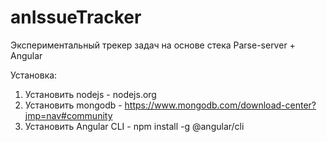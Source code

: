 # anIssueTracker
Экспериментальный трекер задач на основе стека Parse-server + Angular

Установка:
1. Установить nodejs - nodejs.org
2. Установить mongodb - https://www.mongodb.com/download-center?jmp=nav#community
3. Установить Angular CLI - npm install -g @angular/cli

